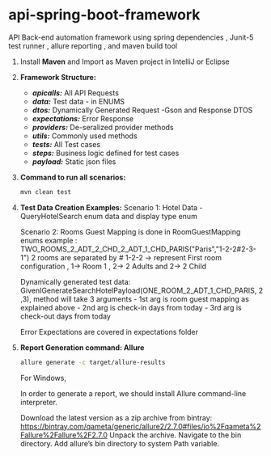 # api-spring-boot-framework
API Back-end automation framework using spring dependencies , Junit-5 test runner , allure reporting , and maven build tool

1. Install **Maven** and Import as Maven project in IntelliJ or Eclipse

2. **Framework Structure:**
     - **_apicalls:_** All API Requests
     - **_data:_** Test data - in ENUMS
     - **_dtos:_**  Dynamically Generated Request -Gson and Response DTOS
     - **_expectations:_** Error Response
     - **_providers:_** De-seralized provider methods
     - **_utils:_**  Commonly used methods
     - **_tests:_** All Test cases 
     - **_steps:_** Business logic defined for test cases
     - **_payload:_**  Static json files

3. **Command to run all scenarios:**
    ```bash
    mvn clean test   
    
4. **Test Data Creation Examples:**
    Scenario 1:
    Hotel Data - QueryHotelSearch enum data and display type enum
    
    Scenario 2:
    Rooms Guest Mapping is done in RoomGuestMapping enums
    example : TWO_ROOMS_2_ADT_2_CHD_2_ADT_1_CHD_PARIS("Paris","1-2-2#2-3-1")
    2 rooms are separated by # 
    1-2-2 -> represent First room configuration , 1-> Room 1 , 2-> 2 Adults and 2-> 2 Child
    
    Dynamically generated test data: 
     GivenIGenerateSearchHotelPayload(ONE_ROOM_2_ADT_1_CHD_PARIS, 2 ,3), method will take 
     3 arguments
        - 1st arg is room guest mapping as explained above
        - 2nd arg is check-in days from today 
        - 3rd arg is check-out days from today
        
     Error Expectations are covered in expectations folder

5. **Report Generation command: Allure**
    ```bash
    allure generate -c target/allure-results
    ```
    For Windows, 
    
    In order to generate a report, we should install Allure command-line interpreter.
    
    Download the latest version as a zip archive from bintray: https://bintray.com/qameta/generic/allure2/2.7.0#files/io%2Fqameta%2Fallure%2Fallure%2F2.7.0
    Unpack the archive.
    Navigate to the bin directory.
    Add allure’s bin directory to system Path variable.
    
    

